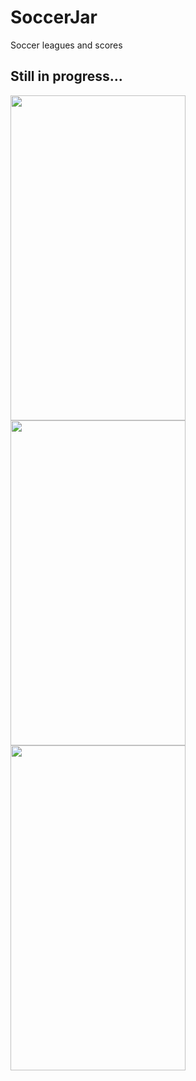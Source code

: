 # SoccerJar
Soccer leagues and scores
## Still in progress...

<img src="" 
 height="520" width="280" align="left"/>
<img src="" 
 height="520" width="280" align="left"/>
<img src="" 
 height="520" width="280" align="left"/>

